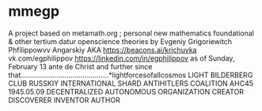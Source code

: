 # mmegp
A project based on metamath.org ; personal new mathematics foundational &amp; other tertium datur openscience theories by Evgeniy Grigoriewitch Phfilippowvv Angarskiy AKA https://beacons.ai/krichuvka vk.com/egphilippov https://linkedin.com/in/egphilippov as of Sunday, February 13 ante de Christ and further since that............................................*lightforcesofallcosmos LIGHT BILDERBERG CLUB RUSSKIY INTERNATIONAL SHARD ANTIHITLERS COALITION AHC45 1945.05.09 DECENTRALIZED AUTONOMOUS ORGANIZATION CREATOR DISCOVERER INVENTOR AUTHOR

